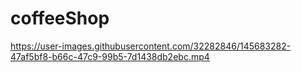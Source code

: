 # coffeeShop



https://user-images.githubusercontent.com/32282846/145683282-47af5bf8-b66c-47c9-99b5-7d1438db2ebc.mp4

